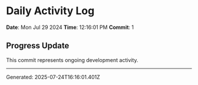 # Daily Activity Log

**Date**: Mon Jul 29 2024
**Time**: 12:16:01 PM
**Commit**: 1

## Progress Update

This commit represents ongoing development activity.

---
Generated: 2025-07-24T16:16:01.401Z
